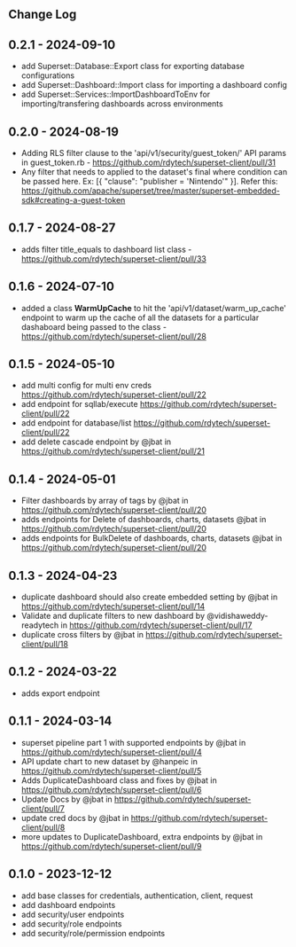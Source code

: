 ## Change Log

## 0.2.1 - 2024-09-10

* add Superset::Database::Export class for exporting database configurations
* add Superset::Dashboard::Import class for importing a dashboard config
* add Superset::Services::ImportDashboardToEnv for importing/transfering dashboards across environments

## 0.2.0 - 2024-08-19

* Adding RLS filter clause to the 'api/v1/security/guest_token/' API params in guest_token.rb - https://github.com/rdytech/superset-client/pull/31
* Any filter that needs to applied to the dataset's final where condition can be passed here. Ex: [{ "clause": "publisher = 'Nintendo'" }]. Refer this: https://github.com/apache/superset/tree/master/superset-embedded-sdk#creating-a-guest-token

## 0.1.7 - 2024-08-27

* adds filter title_equals to dashboard list class - https://github.com/rdytech/superset-client/pull/33

## 0.1.6 - 2024-07-10

* added a class **WarmUpCache** to hit the 'api/v1/dataset/warm_up_cache' endpoint to warm up the cache of all the datasets for a particular dashaboard being passed to the class - https://github.com/rdytech/superset-client/pull/28

## 0.1.5 - 2024-05-10

* add multi config for multi env creds https://github.com/rdytech/superset-client/pull/22
* add endpoint for sqllab/execute https://github.com/rdytech/superset-client/pull/22
* add endpoint for database/list https://github.com/rdytech/superset-client/pull/22
* add delete cascade endpoint by @jbat in https://github.com/rdytech/superset-client/pull/21

## 0.1.4 - 2024-05-01

* Filter dashboards by array of tags by @jbat in https://github.com/rdytech/superset-client/pull/20
* adds endpoints for Delete of dashboards, charts, datasets @jbat in https://github.com/rdytech/superset-client/pull/20
* adds endpoints for BulkDelete of dashboards, charts, datasets @jbat in https://github.com/rdytech/superset-client/pull/20

## 0.1.3 - 2024-04-23

* duplicate dashboard should also create embedded setting by @jbat in https://github.com/rdytech/superset-client/pull/14
* Validate and duplicate filters to new dashboard by @vidishaweddy-readytech in https://github.com/rdytech/superset-client/pull/17
* duplicate cross filters by @jbat in https://github.com/rdytech/superset-client/pull/18

## 0.1.2 - 2024-03-22

* adds export endpoint

## 0.1.1 - 2024-03-14

* superset pipeline part 1 with supported endpoints by @jbat in https://github.com/rdytech/superset-client/pull/4
* API update chart to new dataset by @hanpeic in https://github.com/rdytech/superset-client/pull/5
* Adds DuplicateDashboard class and fixes by @jbat in https://github.com/rdytech/superset-client/pull/6
* Update Docs by @jbat in https://github.com/rdytech/superset-client/pull/7
* update cred docs by @jbat in https://github.com/rdytech/superset-client/pull/8
* more updates to DuplicateDashboard, extra endpoints by @jbat in https://github.com/rdytech/superset-client/pull/9

## 0.1.0 - 2023-12-12

- add base classes for credentials, authentication, client, request
- add dashboard endpoints
- add security/user endpoints
- add security/role endpoints
- add security/role/permission endpoints



